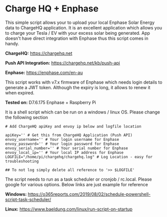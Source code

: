 # Charge HQ + Enphase


This simple script allows your to upload your local Enphase Solar Energy data to ChargeHQ application. It is an excellent application which allows you to charge your Tesla / EV with your excess solar being generated. App doesn't have direct integration with Enphase thus this script comes in handy. 


**ChargeHQ:** https://chargehq.net

**Push API Integration:** https://chargehq.net/kb/push-api

**Enphase:** https://enphase.com/en-au


This script works with v7.x firmware of Enphase which needs login details to generate a JWT token. Although the expiry is long, it allows to renew it when expired.

**Tested on:** D7.6.175 Enphase + Raspberry Pi


It is a shell script which can be run on a windows / linux OS. Please change the following section


```
# Add ChargeHQ apiKey and envoy ip below and logfile location

apiKey='' # Get this from ChargeHQ Application (Push API)
envoy_username='' # Your login username for Enphase
envoy_password='' # Your login password for Enphase
envoy_serial_number='' # Your serial number for Enphase
envoy_local_ip='' # Your local IP address for Enphase
LOGFILE="/home/pi/chargehq/chargehq.log" # Log Location - easy for troubleshooting

## To not log simply delete all reference to '>> $LOGFILE'

```

The script needs to run as a task scheduler or cronjob / rc.local. Please google for various options. Below links are just example for reference

**Windows:** https://o365reports.com/2019/08/02/schedule-powershell-script-task-scheduler/

**Linux:** https://www.baeldung.com/linux/run-script-on-startup
